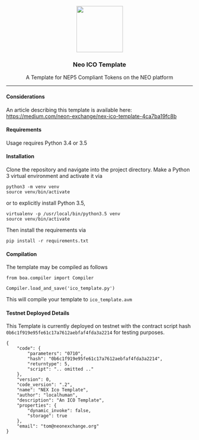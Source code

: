 <p align="center">
  <img
    src="http://neonexchange.org/img/NEX-logo.svg"
    width="125px;">
    
</p>
<h3 align="center">Neo ICO Template</h3>
<p align="center">A Template for NEP5 Compliant Tokens on the NEO platform</p>
<hr/>

#### Considerations

An article describing this template is available here:
https://medium.com/neon-exchange/nex-ico-template-4ca7ba19fc8b

#### Requirements

Usage requires Python 3.4 or 3.5


#### Installation

Clone the repository and navigate into the project directory. 
Make a Python 3 virtual environment and activate it via

    python3 -m venv venv
    source venv/bin/activate

or to explicitly install Python 3.5,


    virtualenv -p /usr/local/bin/python3.5 venv
    source venv/bin/activate

Then install the requirements via


    pip install -r requirements.txt



#### Compilation


The template may be compiled as follows

    from boa.compiler import Compiler

    Compiler.load_and_save('ico_template.py')


This will compile your template to `ico_template.avm`




#### Testnet Deployed Details

This Template is currently deployed on testnet with the contract script hash `0b6c1f919e95fe61c17a7612aebfaf4fda3a2214` for testing purposes.


```
{
    "code": {
        "parameters": "0710",
        "hash": "0b6c1f919e95fe61c17a7612aebfaf4fda3a2214",
        "returntype": 5,
        "script": ".. omitted .."
    },
    "version": 0,
    "code_version": ".2",
    "name": "NEX Ico Template",
    "author": "localhuman",
    "description": "An ICO Template",
    "properties": {
        "dynamic_invoke": false,
        "storage": true
    },
    "email": "tom@neonexchange.org"
}


```
